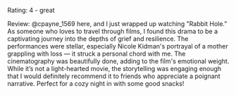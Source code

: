 Rating: 4 - great

Review: @cpayne_1569 here, and I just wrapped up watching "Rabbit Hole." As someone who loves to travel through films, I found this drama to be a captivating journey into the depths of grief and resilience. The performances were stellar, especially Nicole Kidman's portrayal of a mother grappling with loss — it struck a personal chord with me. The cinematography was beautifully done, adding to the film's emotional weight. While it’s not a light-hearted movie, the storytelling was engaging enough that I would definitely recommend it to friends who appreciate a poignant narrative. Perfect for a cozy night in with some good snacks!
